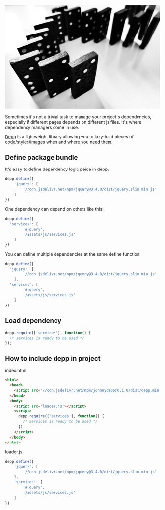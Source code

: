 !['Dominoes](dominoes.jpg)

Sometimes it's not a trivial task to manage your project's dependencies, especially if different pages depends on different js files. It's where dependency managers come in use.

[Depp](https://github.com/muicss/johnnydepp) is a lightweight library allowing you to lazy-load pieces of code/styles/images when and where you need them.

## Define package bundle
It's easy to define dependency logic peice in depp:

```javascript
depp.define({
    'jquery': [
        '//cdn.jsdelivr.net/npm/jquery@3.4.0/dist/jquery.slim.min.js'
    ]
})
```

One dependency can depend on others like this:
```javascript
depp.define({
  'services': [
        '#jquery',
        '/assets/js/services.js'
    ]
})
```

You can define multiple dependencies at the same define function:
```javascript
depp.define({
  'jquery': [
        '//cdn.jsdelivr.net/npm/jquery@3.4.0/dist/jquery.slim.min.js'
    ],
  'services': [
        '#jquery',
        '/assets/js/services.js'
    ]
})
```

## Load dependency
```javascript
depp.require(['services'], function() {
  /* services is ready to be used */
});
```

## How to include depp in project
index.html
```html
<html>
  <head>
    <script src='//cdn.jsdelivr.net/npm/johnnydepp@0.1.0/dist/depp.min.js'></script>
  </head>
  <body>
    <script src='loader.js'></script>
    <script>
      depp.require(['services'], function() {
        /* services is ready to be used */
      })
    </script>
  </body>
</html>
```

loader.js
```javascript
depp.define({
    'jquery': [
        '//cdn.jsdelivr.net/npm/jquery@3.4.0/dist/jquery.slim.min.js'
    ],
    'services': [
        '#jquery',
        '/assets/js/services.js'
    ]
})
```
